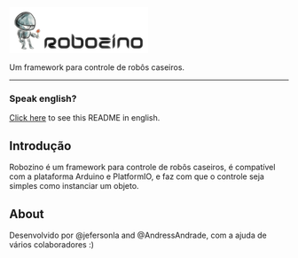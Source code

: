 ![Robozino Framework](logo.png)

Um framework para controle de robôs caseiros.

---

### Speak english?

[Click here](README.md) to see this README in english.

## Introdução

Robozino é um framework para controle de robôs caseiros, é compatível com
a plataforma Arduino e PlatformIO, e faz com que o controle seja simples
como instanciar um objeto.

## About

Desenvolvido por @jefersonla and @AndressAndrade, com a ajuda de vários
colaboradores :)
